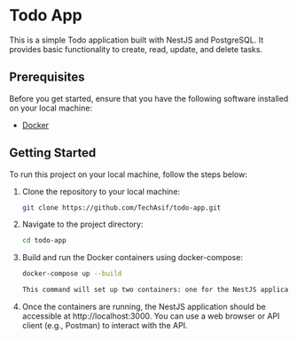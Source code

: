 # Todo App

This is a simple Todo application built with NestJS and PostgreSQL. It provides basic functionality to create, read, update, and delete tasks.

## Prerequisites

Before you get started, ensure that you have the following software installed on your local machine:

- [Docker](https://www.docker.com/)

## Getting Started

To run this project on your local machine, follow the steps below:

1. Clone the repository to your local machine:

   ```bash
   git clone https://github.com/TechAsif/todo-app.git

2. Navigate to the project directory:

   ```bash
   cd todo-app
3. Build and run the Docker containers using docker-compose:

   ```bash
   docker-compose up --build

   This command will set up two containers: one for the NestJS application and one for the PostgreSQL database.

4. Once the containers are running, the NestJS application should be accessible at http://localhost:3000.    You can use a web browser or API client (e.g., Postman) to interact with the API.
